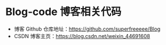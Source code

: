 # Blog-code 博客相关代码

- 博客 Github 仓库地址：<a href="https://github.com/superfreeeee/Blog">https://github.com/superfreeeee/Blog</a>
- CSDN 博客主页：<a href="https://blog.csdn.net/weixin_44691608">https://blog.csdn.net/weixin_44691608</a>